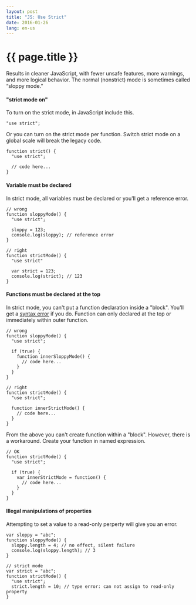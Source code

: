 ```yaml
---
layout: post
title: "JS: Use Strict"
date: 2016-01-26
lang: en-us
---
```


# {{ page.title }}

Results in cleaner JavaScript, with fewer unsafe features, more warnings, and more logical behavior. The normal (nonstrict) mode is sometimes called “sloppy mode.”

#### "strict mode on" ####

To turn on the strict mode, in JavaScript include this.

	"use strict";

Or you can turn on the strict mode per function. Switch strict mode on a global scale will break the legacy code. 

	function strict() { 
	  "use strict";

	  // code here... 
	}

#### Variable must be declared ####

In strict mode, all variables must be declared or you'll get a reference error.

	// wrong
	function sloppyMode() {
	  "use strict";

	  sloppy = 123;
	  console.log(sloppy); // reference error
	}

	// right
	function strictMode() {
	  "use strict"
	  
	  var strict = 123;
	  console.log(strict); // 123
	}

#### Functions must be declared at the top ####

In strict mode, you can't put a function declaration inside a "block". You'll get a <u>syntax error</u> if you do. Function can only declared at the top or immediately within outer function.

	// wrong
	function sloppyMode() {
	  "use strict";

	  if (true) {
	    function innerSloppyMode() {
	      // code here...
	    }
	  }
	}

	// right
	function strictMode() {
	  "use strict";

	  function innerStrictMode() {
	    // code here...
	  }
	}

From the above you can't create function within a "block". However, there is a workaround. Create your function in named expression.
	
	// OK
	function strictMode() {
	  "use strict";

	  if (true) {
	    var innerStrictMode = function() {
	      // code here...
	    }
	  }
	}

#### Illegal manipulations of properties ####

Attempting to set a value to a read-only perperty will give you an error.

	var sloppy = "abc";
	function sloppyMode() {
	  sloppy.length = 4; // no effect, silent failure
	  console.log(sloppy.length); // 3
	}

	// strict mode
	var strict = "abc";
	function strictMode() {
	  "use strict";
	  strict.length = 10; // type error: can not assign to read-only property
	}